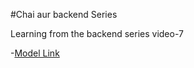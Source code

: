 #Chai aur backend Series

Learning from the backend series video-7

-[Model Link](https://app.eraser.io/workspace/YtPqZ1VogxGy1jzIDkzj)